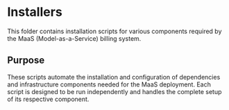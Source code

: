 # Installers

This folder contains installation scripts for various components required by the MaaS (Model-as-a-Service) billing system.

## Purpose

These scripts automate the installation and configuration of dependencies and infrastructure components needed for the MaaS deployment. Each script is designed to be run independently and handles the complete setup of its respective component.

